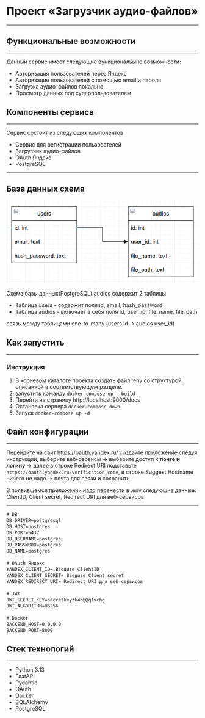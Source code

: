 # Проект «Загрузчик аудио-файлов»
___

## Функциональные возможности
___
Данный сервис имеет следующие вункциональыне возможности:
- Авторизация пользователей через Яндекс
- Авторизация пользователей с помощью email и пароля
- Загрузка аудио-файлов локально
- Просмотр данных под суперпользователем

## Компоненты сервиса
___
Сервис состоит из следующих компонентов
- Сервис для регистрации пользователей
- Загрузчик аудио-файлов
- OAuth Яндекс
- PostgreSQL

___
## База данных схема
 ![img.png](img.png)

Схема базы данных(PostgreSQL) audios содержит 2 таблицы
* Таблица users - содержит поля id, email, hash_password
* Таблица audios - включает в себя поля id, user_id, file_name, file_path

связь между таблицами one-to-many (users.id -> audios.user_id)

## Как запустить
___
### Инструкция
1. В корневом каталоге проекта создать файл .env со структурой, описанной в соответствующем разделе.
2. запустить команду `docker-compose up --build`
3. Перейти на страницу http://localhost:9000/docs
4. Остановка сервера `docker-compose down`
5. Запуск `docker-compose up -d`

## Файл конфигурации
___
Перейдите на сайт https://oauth.yandex.ru/ создайте приложение следуя инструкции, выберите веб-сервисы -> выберите доступ к **почте и логину**
-> далее в строке Redirect URI подставьте `https://oauth.yandex.ru/verification_code`, в строке Suggest Hostname ничего не надо ->
почта для связи и сохранить

В появившемся приложении надо перенести в .env следующие данные: ClientID, Client secret, Redirect URI для веб-сервисов
___
```
# DB
DB_DRIVER=postgresql
DB_HOST=postgres
DB_PORT=5432
DB_USERNAME=postgres
DB_PASSWORD=postgres
DB_NAME=postgres

# OAuth Яндекс
YANDEX_CLIENT_ID= Введите ClientID
YANDEX_CLIENT_SECRET= Введите Client secret
YANDEX_REDIRECT_URI= Redirect URI для веб-сервисов

# JWT
JWT_SECRET_KEY=secretkey3645@@q1vchg
JWT_ALGORITHM=HS256

# Docker
BACKEND_HOST=0.0.0.0
BACKEND_PORT=8000
```

## Стек технологий
---
- Python 3.13
- FastAPI
- Pydantic
- OAuth
- Docker
- SQLAlchemy
- PostgreSQL
